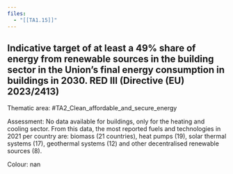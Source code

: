 ```yaml
---
files:
  - "[[TA1.15]]"
---
```

## Indicative target of at least a 49% share of energy from renewable sources in the building sector in the Union’s final energy consumption in buildings in 2030. RED III (Directive (EU) 2023/2413)

Thematic area: #TA2_Clean_affordable_and_secure_energy

Assessment: No data available for buildings, only for the heating and cooling sector. From this data, the most reported fuels and technologies in 2021 per country are: biomass (21 countries), heat pumps (19), solar thermal systems (17), geothermal systems (12) and other decentralised renewable sources (8).

Colour: nan